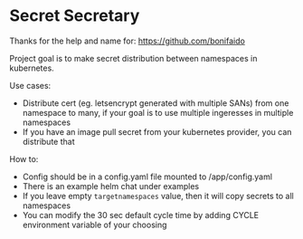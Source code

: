 # Secret Secretary

Thanks for the help and name for: https://github.com/bonifaido

Project goal is to make secret distribution between namespaces in kubernetes.

Use cases:
  - Distribute cert (eg. letsencrypt generated with multiple SANs) from one namespace to many, if your goal is to use multiple ingeresses in multiple namespaces
  - If you have an image pull secret from your kubernetes provider, you can distribute that

How to:
  - Config should be in a config.yaml file mounted to /app/config.yaml
  - There is an example helm chat under examples
  - If you leave empty `targetnamespaces` value, then it will copy secrets to all namespaces
  - You can modify the 30 sec default cycle time by adding CYCLE environment variable of your choosing
